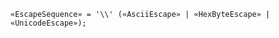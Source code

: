 <!-- This file is generated automatically by infrastructure scripts. Please don't edit by hand. -->

```{ .ebnf .slang-ebnf #EscapeSequence }
«EscapeSequence» = '\\' («AsciiEscape» | «HexByteEscape» | «UnicodeEscape»);
```
